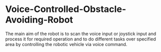 # Voice-Controlled-Obstacle-Avoiding-Robot
The main aim of the robot is to scan the voice input  or joystick input and process it for required operation and to do different tasks over specified area by controlling the robotic vehicle via voice command. 
